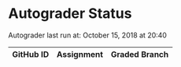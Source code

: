 # Autograder Status
Autograder last run at: October 15, 2018 at 20:40

| GitHub ID | Assignment | Graded Branch |
|-----------|------------|---------------|
